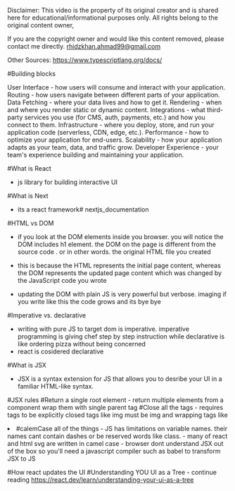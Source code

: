 Disclaimer: This video is the property of its original creator and is shared here for educational/informational purposes only. All rights belong to the original content owner,


If you are the copyright owner and would like this content removed, please contact me directly. rhidzkhan.ahmad99@gmail.com

Other Sources: https://www.typescriptlang.org/docs/


#Building blocks

User Interface - how users will consume and interact with your application.
Routing - how users navigate between different parts of your application.
Data Fetching - where your data lives and how to get it.
Rendering - when and where you render static or dynamic content.
Integrations - what third-party services you use (for CMS, auth, payments, etc.) and how you connect to them.
Infrastructure - where you deploy, store, and run your application code (serverless, CDN, edge, etc.).
Performance - how to optimize your application for end-users.
Scalability - how your application adapts as your team, data, and traffic grow.
Developer Experience - your team's experience building and maintaining your application.

#What is React
- js library for building interactive UI

#What is Next
- its a react framework# nextjs_documentation

#HTML vs DOM
- if you look at the DOM elements inside you browser. you will notice the DOM includes h1 element. the DOM on the page is different from the source code
. or in other words. the original HTML file you created

- this is because the HTML represents the initial page content, whereas the DOM represents the updated page content which
was changed by the JavaScript code you wrote

- updating the DOM with plain JS is very powerful but verbose. imaging if you write like this the code grows and its bye bye

#Imperative vs. declarative
- writing with pure JS to target dom is imperative. imperative programming is giving chef step by step instruction
while declarative is like ordering pizza without being concerned
- react is cosidered declarative

#What is JSX
- JSX is a syntax extension for JS that allows you to desribe your UI in a familiar HTML-like syntax.

#JSX rules
    #Return a single root element
    - return multiple elements from a component wrap them with single parent tag
    #Close all the tags
    - requires tags to be explicitly closed tags like img must be img and wrapping tags like <li>
    #calemCase all of the things
    - JS has limitations on variable names. their names cant contain dashes or be reserved words like class.
    - many of react and html svg are written in camel case 
    - browser dont understand JSX out of the box so you'll need a javascript compiler such as babel
    to transform JSX to JS

#How react updates the UI
    #Understanding YOU UI as a Tree
    - continue reading https://react.dev/learn/understanding-your-ui-as-a-tree